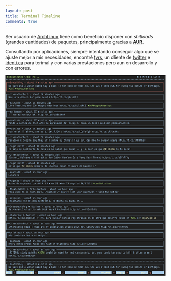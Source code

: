 ```yaml
---
layout: post
title: Terminal Timeline
comments: true
---
```

Ser usuario de [ArchLinux](https://archlinux.org) tiene como beneficio disponer con _shitloads_ (grandes cantidades) de paquetes, principalmente gracias a [__AUR__](https://aur.archlinux.org).

Consultando por aplicaciones, siempre intentando conseguir algo que se ajuste mejor a mis necesidades, encontré [tyrs](http://tyrs.nicosphere.net/), un cliente de [twitter](http://twitter.com) e [identi.ca](http://identi.ca) para terimal y con varias prestaciones pero aun en desarrollo y con errores.

[![Tyrs](content/images/2011-12-06-224512_836x1046_scrot.png)](content/images/2011-12-06-224512_836x1046_scrot.png)
